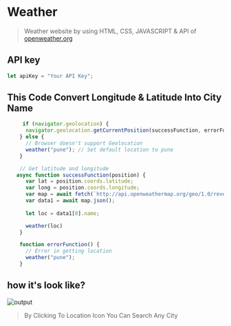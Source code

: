 # Weather 
> Weather website by using HTML, CSS, JAVASCRIPT & API of [openweather.org](https://openweathermap.org/current)

## API key 
```javascript
let apiKey = "Your API Key";
```

## This Code Convert Longitude & Latitude Into City Name
```javascript
     if (navigator.geolocation) {
      navigator.geolocation.getCurrentPosition(successFunction, errorFunction);
    } else {
      // Browser doesn't support Geolocation
      weather("pune"); // Set default location to pune
    }

    // Get latitude and longitude
   async function successFunction(position) {
      var lat = position.coords.latitude;
      var long = position.coords.longitude;
      var map = await fetch(`http://api.openweathermap.org/geo/1.0/reverse?lat=${lat}&lon=${long}&limit=5&appid=${apiKey}`)
      var data1 = await map.json();
      
      let loc = data1[0].name;

      weather(loc)
    }

    function errorFunction() {
      // Error in getting location
      weather("pune"); 
    }
```

## how it's look like?
![output](https://github.com/kaushalsahu07/weather/assets/131914333/d97b6f52-983f-4dbe-bda7-bcd347a92bbf)

> By Clicking To Location Icon You Can Search Any City
